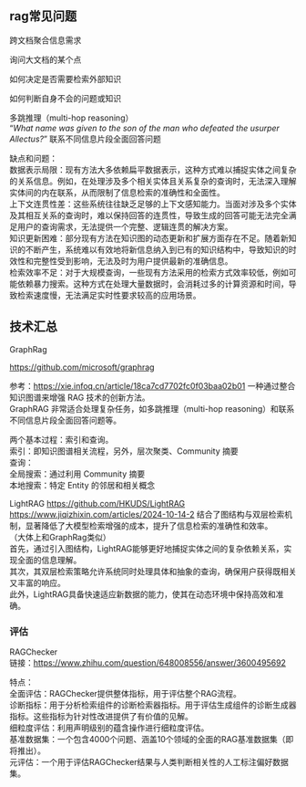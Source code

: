 
## rag常见问题

跨文档聚合信息需求

询问大文档的某个点

如何决定是否需要检索外部知识

如何判断自身不会的问题或知识



  多跳推理（multi-hop reasoning）  
“_What name was given to the son of the man who defeated the usurper Allectus?_”
  联系不同信息片段全面回答问题  


缺点和问题：  
数据表示局限：现有方法大多依赖扁平数据表示，这种方式难以捕捉实体之间复杂的关系信息。例如，在处理涉及多个相关实体且关系复杂的查询时，无法深入理解实体间的内在联系，从而限制了信息检索的准确性和全面性。  
上下文连贯性差：这些系统往往缺乏足够的上下文感知能力。当面对涉及多个实体及其相互关系的查询时，难以保持回答的连贯性，导致生成的回答可能无法完全满足用户的查询需求，无法提供一个完整、逻辑连贯的解决方案。  
知识更新困难：部分现有方法在知识图的动态更新和扩展方面存在不足。随着新知识的不断产生，系统难以有效地将新信息纳入到已有的知识结构中，导致知识的时效性和完整性受到影响，无法及时为用户提供最新的准确信息。  
检索效率不足：对于大规模查询，一些现有方法采用的检索方式效率较低，例如可能依赖暴力搜索。这种方式在处理大量数据时，会消耗过多的计算资源和时间，导致检索速度慢，无法满足实时性要求较高的应用场景。  


## 技术汇总
GraphRag  

https://github.com/microsoft/graphrag

参考：https://xie.infoq.cn/article/18ca7cd7702fc0f03baa02b01
一种通过整合知识图谱来增强 RAG 技术的创新方法。  
GraphRAG 非常适合处理复杂任务，如多跳推理（multi-hop reasoning）和联系不同信息片段全面回答问题等。  

两个基本过程：索引和查询。  
索引：即知识图谱相关流程，另外，层次聚类、Community 摘要  
查询：  
  全局搜索：通过利用 Community 摘要  
  本地搜索：特定 Entity 的邻居和相关概念  



LightRAG
https://github.com/HKUDS/LightRAG
https://www.jiqizhixin.com/articles/2024-10-14-2
结合了图结构与双层检索机制，显著降低了大模型检索增强的成本，提升了信息检索的准确性和效率。  
（大体上和GraphRag类似）  
首先，通过引入图结构，LightRAG能够更好地捕捉实体之间的复杂依赖关系，实现全面的信息理解。  
其次，其双层检索策略允许系统同时处理具体和抽象的查询，确保用户获得既相关又丰富的响应。  
此外，LightRAG具备快速适应新数据的能力，使其在动态环境中保持高效和准确。  






### 评估

RAGChecker    
链接：https://www.zhihu.com/question/648008556/answer/3600495692  

特点：  
全面评估：RAGChecker提供整体指标，用于评估整个RAG流程。  
诊断指标：用于分析检索组件的诊断检索器指标。用于评估生成组件的诊断生成器指标。这些指标为针对性改进提供了有价值的见解。  
细粒度评估：利用声明级别的蕴含操作进行细粒度评估。  
基准数据集：一个包含4000个问题、涵盖10个领域的全面的RAG基准数据集（即将推出）。  
元评估：一个用于评估RAGChecker结果与人类判断相关性的人工标注偏好数据集。  




